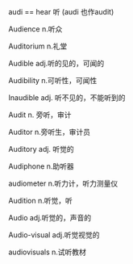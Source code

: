 audi == hear 听 (audi 也作audit)

Audience n.听众

Auditorium n.礼堂

Audible adj.听的见的，可闻的

Audibility n.可听性，可闻性

Inaudible adj. 听不见的，不能听到的

Audit n. 旁听，审计

Auditor n.旁听生，审计员

Auditory adj. 听觉的

Audiphone n.助听器

audiometer n.听力计，听力测量仪

Audition n.听觉，听

Audio adj.听觉的，声音的

Audio-visual adj.听觉视觉的

audiovisuals n.试听教材



